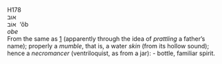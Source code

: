 <body>
  <p>H178<br>  אוב  <br> אוֹב  ‎  ‘ôb  <br><i>obe </i><br>From the same as <a href="h0001.htm">1</a> (apparently through the idea of <i>prattling</i> a father’s name); properly a <i>mumble</i>, that is, a water <i>skin</i> (from its hollow sound); hence a <i>necromancer</i> (ventriloquist, as from a jar): - bottle, familiar spirit.<br></p>
 </body>